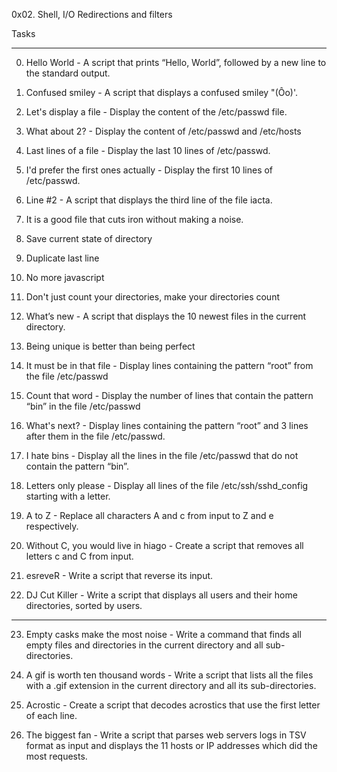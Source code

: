 0x02. Shell, I/O Redirections and filters

Tasks
__________________________________________________

0. Hello World - A script that prints “Hello, World”, followed by a new line to the standard output.

1. Confused smiley - A script that displays a confused smiley "(Ôo)'.

2. Let's display a file - Display the content of the /etc/passwd file.

3. What about 2? - Display the content of /etc/passwd and /etc/hosts

4. Last lines of a file - Display the last 10 lines of /etc/passwd.

5. I'd prefer the first ones actually - Display the first 10 lines of /etc/passwd.

6. Line #2 - A script that displays the third line of the file iacta.

7. It is a good file that cuts iron without making a noise.

8. Save current state of directory

9. Duplicate last line

10. No more javascript 

11. Don't just count your directories, make your directories count

12. What’s new - A script that displays the 10 newest files in the current directory.

13. Being unique is better than being perfect

14. It must be in that file - Display lines containing the pattern “root” from the file /etc/passwd

15. Count that word - Display the number of lines that contain the pattern “bin” in the file /etc/passwd

16. What's next? - Display lines containing the pattern “root” and 3 lines after them in the file /etc/passwd.

17. I hate bins - Display all the lines in the file /etc/passwd that do not contain the pattern “bin”.

18. Letters only please - Display all lines of the file /etc/ssh/sshd_config starting with a letter.

19. A to Z - Replace all characters A and c from input to Z and e respectively.

20. Without C, you would live in hiago - Create a script that removes all letters c and C from input.

21. esreveR - Write a script that reverse its input.

22. DJ Cut Killer - Write a script that displays all users and their home directories, sorted by users.

_______________________________________________________________________________
23. Empty casks make the most noise - Write a command that finds all empty files and directories in the current directory and all sub-directories.

24. A gif is worth ten thousand words - Write a script that lists all the files with a .gif extension in the current directory and all its sub-directories.

25. Acrostic - Create a script that decodes acrostics that use the first letter of each line.

26. The biggest fan - Write a script that parses web servers logs in TSV format as input and displays the 11 hosts or IP addresses which did the most requests.
